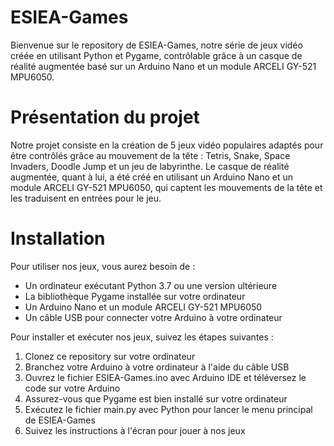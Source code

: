 # ESIEA-Games
Bienvenue sur le repository de ESIEA-Games, notre série de jeux vidéo créée en utilisant Python et Pygame, contrôlable grâce à un casque de réalité augmentée basé sur un Arduino Nano et un module ARCELI GY-521 MPU6050.

# Présentation du projet
Notre projet consiste en la création de 5 jeux vidéo populaires adaptés pour être contrôlés grâce au mouvement de la tête : Tetris, Snake, Space Invaders, Doodle Jump et un jeu de labyrinthe. Le casque de réalité augmentée, quant à lui, a été créé en utilisant un Arduino Nano et un module ARCELI GY-521 MPU6050, qui captent les mouvements de la tête et les traduisent en entrées pour le jeu.

# Installation
Pour utiliser nos jeux, vous aurez besoin de :	
- Un ordinateur exécutant Python 3.7 ou une version ultérieure
- La bibliothèque Pygame installée sur votre ordinateur
- Un Arduino Nano et un module ARCELI GY-521 MPU6050
- Un câble USB pour connecter votre Arduino à votre ordinateur

Pour installer et exécuter nos jeux, suivez les étapes suivantes :
1. Clonez ce repository sur votre ordinateur
2. Branchez votre Arduino à votre ordinateur à l'aide du câble USB
3. Ouvrez le fichier ESIEA-Games.ino avec Arduino IDE et téléversez le code sur votre Arduino
4. Assurez-vous que Pygame est bien installé sur votre ordinateur
5. Exécutez le fichier main.py avec Python pour lancer le menu principal de ESIEA-Games
6. Suivez les instructions à l'écran pour jouer à nos jeux
